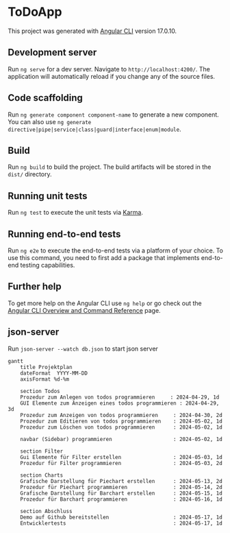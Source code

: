 # ToDoApp

This project was generated with [Angular CLI](https://github.com/angular/angular-cli) version 17.0.10.

## Development server

Run `ng serve` for a dev server. Navigate to `http://localhost:4200/`. The application will automatically reload if you change any of the source files.

## Code scaffolding

Run `ng generate component component-name` to generate a new component. You can also use `ng generate directive|pipe|service|class|guard|interface|enum|module`.

## Build

Run `ng build` to build the project. The build artifacts will be stored in the `dist/` directory.

## Running unit tests

Run `ng test` to execute the unit tests via [Karma](https://karma-runner.github.io).

## Running end-to-end tests

Run `ng e2e` to execute the end-to-end tests via a platform of your choice. To use this command, you need to first add a package that implements end-to-end testing capabilities.

## Further help

To get more help on the Angular CLI use `ng help` or go check out the [Angular CLI Overview and Command Reference](https://angular.io/cli) page.

## json-server

Run `json-server --watch db.json` to start json server

```mermaid
gantt
    title Projektplan
    dateFormat  YYYY-MM-DD
    axisFormat %d-%m

    section Todos
    Prozedur zum Anlegen von todos programmieren     : 2024-04-29, 1d
    GUI Elemente zum Anzeigen eines todos programmieren : 2024-04-29, 3d
    Prozedur zum Anzeigen von todos programmieren     : 2024-04-30, 2d
    Prozedur zum Editieren von todos programmieren    : 2024-05-02, 1d
    Prozedur zum Löschen von todos programmieren      : 2024-05-02, 1d

    navbar (Sidebar) programmieren                    : 2024-05-02, 1d

    section Filter
    Gui Elemente für Filter erstellen                 : 2024-05-03, 1d
    Prozedur für Filter programmieren                 : 2024-05-03, 2d

    section Charts
    Grafische Darstellung für Piechart erstellen      : 2024-05-13, 2d
    Prozedur für Piechart programmieren               : 2024-05-14, 2d
    Grafische Darstellung für Barchart erstellen      : 2024-05-15, 1d
    Prozedur für Barchart programmieren               : 2024-05-16, 1d

    section Abschluss
    Demo auf Github bereitstellen                     : 2024-05-17, 1d
    Entwicklertests                                   : 2024-05-17, 1d

```